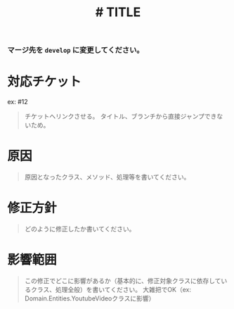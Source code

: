 ﻿---
name: バグ修正プルリクテンプレート
about: バグ修正用のテンプレです。デフォルトのバージョンは 0.1.0 です。
title: "#<number> TITLE"
labels: ver-0.1.x
assignees: ''

---
### マージ先を ` develop ` に変更してください。

# 対応チケット
ex: #12
> チケットへリンクさせる。
> タイトル、ブランチから直接ジャンプできないため。

# 原因
> 原因となったクラス、メソッド、処理等を書いてください。

# 修正方針
> どのように修正したか書いてください。

# 影響範囲
> この修正でどこに影響があるか（基本的に、修正対象クラスに依存しているクラス、処理全般）を書いてください。
> 大雑把でOK（ex: Domain.Entities.YoutubeVideoクラスに影響）
